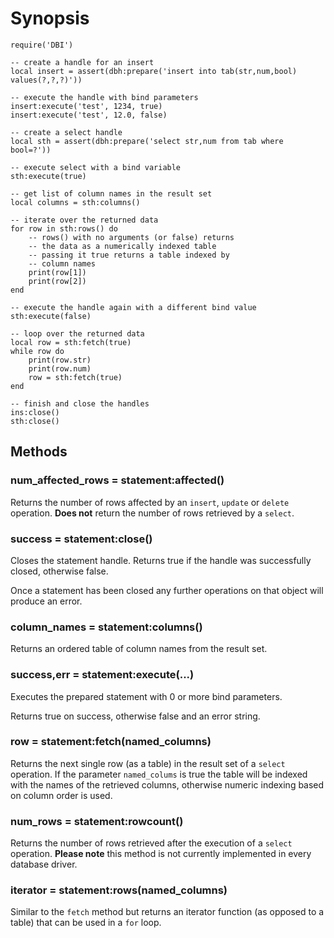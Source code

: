 # Synopsis #

```
require('DBI')

-- create a handle for an insert
local insert = assert(dbh:prepare('insert into tab(str,num,bool) values(?,?,?)'))

-- execute the handle with bind parameters
insert:execute('test', 1234, true)
insert:execute('test', 12.0, false)

-- create a select handle
local sth = assert(dbh:prepare('select str,num from tab where bool=?'))

-- execute select with a bind variable
sth:execute(true)

-- get list of column names in the result set
local columns = sth:columns()

-- iterate over the returned data
for row in sth:rows() do
    -- rows() with no arguments (or false) returns
    -- the data as a numerically indexed table
    -- passing it true returns a table indexed by
    -- column names
    print(row[1])
    print(row[2])
end

-- execute the handle again with a different bind value
sth:execute(false)

-- loop over the returned data
local row = sth:fetch(true)
while row do
    print(row.str)
    print(row.num)
    row = sth:fetch(true)
end

-- finish and close the handles
ins:close()
sth:close()

```

## Methods ##

### num\_affected\_rows = statement:affected() ###

Returns the number of rows affected by an `insert`, `update` or `delete` operation. **Does not** return the number of rows retrieved by a `select`.

### success = statement:close() ###

Closes the statement handle. Returns true if the handle was successfully closed, otherwise false.

Once a statement has been closed any further operations on that object will produce an error.

### column\_names = statement:columns() ###

Returns an ordered table of column names from the result set.

### success,err = statement:execute(...) ###

Executes the prepared statement with 0 or more bind parameters.

Returns true on success, otherwise false and an error string.

### row = statement:fetch(named\_columns) ###

Returns the next single row (as a table) in the result set of a `select` operation. If the parameter `named_colums` is true the table will be indexed with the names of the retrieved columns, otherwise numeric indexing based on column order is used.

### num\_rows = statement:rowcount() ###

Returns the number of rows retrieved after the execution of a `select` operation. **Please note** this method is not currently implemented in every database driver.

### iterator = statement:rows(named\_columns) ###

Similar to the `fetch` method but returns an iterator function (as opposed to a table) that can be used in a `for` loop.